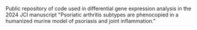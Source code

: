 Public repository of code used in differential gene expression analysis in the 2024 JCI manuscript "Psoriatic arthritis subtypes are phenocopied in a humanized murine model of psoriasis and joint inflammation." 
